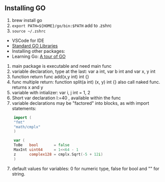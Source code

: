 Installing GO
---
1. brew install go
2. ```export PATH=${HOME}/go/bin:$PATH``` add to .zshrc
3. ```source ~/.zshrc```


- VSCode for IDE
- [Standard GO Libraries](https://golang.org/pkg/)
- Installing other packages:    
- Learning Go: [A tour of GO](https://tour.golang.org)

1. main package is executable and need main func
2. variable declaration, type at the last: var a int, var b int and  var x, y int 
3. function return  func add(x,y int) int {}
3. func multiple return: function split(a int) (x, y) int {} also call naked func. returns x and y
4. variable with intializer: var i, j int = 1, 2
5. Short var declaration l:=40 , available within the func
6. variable declarations may be "factored" into blocks, as with import statements: 
```go
    import (
	"fmt"
	"math/cmplx"
    )

    var (
	ToBe   bool       = false
	MaxInt uint64     = 1<<64 - 1
	z      complex128 = cmplx.Sqrt(-5 + 12i)
    )
```
7.  default values for variables: 0 for numeric type, false for bool and "" for string.




